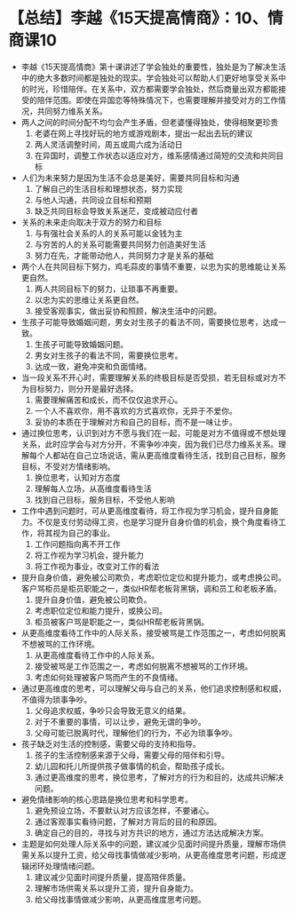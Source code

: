 # 【总结】李越《15天提高情商》：10、情商课10

-   李越《15天提高情商》第十课讲述了学会独处的重要性，独处是为了解决生活中的绝大多数时间都是独处的现实。学会独处可以帮助人们更好地享受关系中的时光，珍惜陪伴。在关系中，双方都需要学会独处，然后商量出双方都能接受的陪伴范围。即使在异国恋等特殊情况下，也需要理解并接受对方的工作情况，共同努力维系关系。
-   两人之间的时间分配不均匀会产生矛盾，但老婆懂得独处，使得相聚更珍贵
    1.  老婆在网上寻找好玩的地方或游戏剧本，提出一起出去玩的建议
    2.  两人灵活调整时间，周五或周六成为活动日
    3.  在异国时，调整工作状态以适应对方，维系感情通过简短的交流和共同目标
-   人们为未来努力是因为生活不会总是美好，需要共同目标和沟通
    1.  了解自己的生活目标和理想状态，努力实现
    2.  与他人沟通，共同设立目标和预期
    3.  缺乏共同目标会导致关系迷茫，变成被动应付者
-   关系的未来走向取决于双方的努力和目标
    1.  与有强社会关系的人的关系可能以金钱为主
    2.  与穷苦的人的关系可能需要共同努力创造美好生活
    3.  努力在先，才能带动他人，共同努力才是关系的基础
-   两个人在共同目标下努力，鸡毛蒜皮的事情不重要，以忠为实的思维能让关系更自然。
    1.  两人共同目标下的努力，让琐事不再重要。
    2.  以忠为实的思维让关系更自然。
    3.  接受客观事实，做出妥协和照顾，解决生活中的问题。
-   生孩子可能导致婚姻问题，男女对生孩子的看法不同，需要换位思考，达成一致。
    1.  生孩子可能导致婚姻问题。
    2.  男女对生孩子的看法不同，需要换位思考。
    3.  达成一致，避免冲突和负面情绪。
-   当一段关系不开心时，需要理解关系的终极目标是否受损，若无目标或对方不为目标努力，则分开是最好选择。
    1.  需要理解痛苦和成长，而不仅仅追求开心。
    2.  一个人不喜欢你，用不喜欢的方式喜欢你，无异于不爱你。
    3.  妥协的本质在于理解对方和自己的目标，而不是一味让步。
-   通过换位思考，认识到对方不愿与我们在一起，可能是对方不值得或不想处理关系，此时应学会与对方分开，不需争吵冲突，因为我们已尽力维系关系。理解每个人都站在自己立场说话，需从更高维度看待生活，找到自己目标，服务目标，不受对方情绪影响。
    1.  换位思考，认知对方态度
    2.  理解每人立场，从高维度看待生活
    3.  找到自己目标，服务目标，不受他人影响
-   工作中遇到问题时，可从更高维度看待，将工作视为学习机会，提升自身能力。不仅是支付劳动得工资，也是学习提升自身价值的机会，换个角度看待工作，将其视为自己的事业。
    1.  工作问题指向离不开工作
    2.  将工作视为学习机会，提升能力
    3.  将工作视为事业，改变对工作的看法
-   提升自身价值，避免被公司欺负，考虑职位定位和提升能力，或考虑换公司。客户骂柜员是柜员职能之一，类似HR帮老板背黑锅，调和员工和老板矛盾。
    1.  提升自身价值，避免被公司欺负。
    2.  考虑职位定位和能力提升，或换公司。
    3.  柜员被客户骂是职能之一，类似HR帮老板背黑锅。
-   从更高维度看待工作中的人际关系，接受被骂是工作范围之一，考虑如何脱离不想被骂的工作环境。
    1.  从更高维度看待工作中的人际关系。
    2.  接受被骂是工作范围之一，考虑如何脱离不想被骂的工作环境。
    3.  考虑如何处理被客户骂而产生的不良情绪。
-   通过更高维度的思考，可以理解父母与自己的关系，他们追求控制感和权威，不值得为琐事争吵。
    1.  父母追求权威，争吵只会导致无意义的结果。
    2.  对于不重要的事情，可以让步，避免无谓的争吵。
    3.  父母可能已脱离时代，理解他们的行为，不必为琐事争吵。
-   孩子缺乏对生活的控制感，需要父母的支持和指导。
    1.  孩子的生活控制感来源于父母，需要父母的陪伴和引导。
    2.  幼儿园和托儿所提供孩子做事情的机会，帮助孩子成长。
    3.  通过更高维度的思考，换位思考，了解对方的行为和目的，达成共识解决问题。
-   避免情绪影响的核心思路是换位思考和科学思考。
    1.  避免预设立场，不要默认对方应该怎样，不要诸心。
    2.  通过客观事实看待问题，了解对方背后的目的和原因。
    3.  确定自己的目的，寻找与对方共识的地方，通过方法达成解决方案。
-   主题是如何处理人际关系中的问题，建议减少见面时间提升质量，理解市场供需关系以提升工资，给父母找事情做减少影响，从更高维度思考问题，形成逻辑闭环处理情绪问题。
    1.  建议减少见面时间提升质量，提高陪伴质量。
    2.  理解市场供需关系以提升工资，提升自身能力。
    3.  给父母找事情做减少影响，从更高维度思考问题。